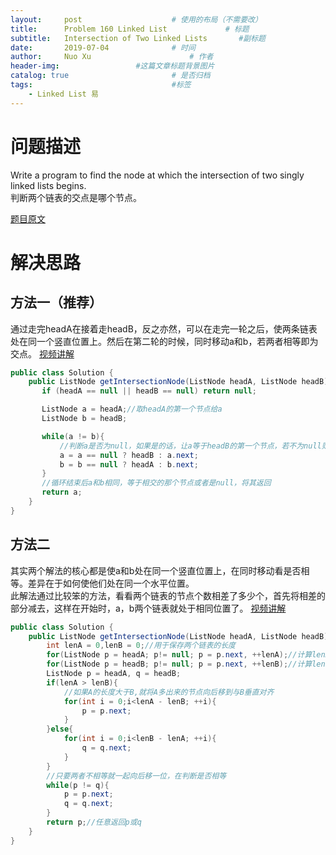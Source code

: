 ```yaml
---
layout:     post   				    # 使用的布局（不需要改）
title:      Problem 160 Linked List				# 标题 
subtitle:   Intersection of Two Linked Lists       #副标题
date:       2019-07-04				# 时间
author:     Nuo Xu 						# 作者
header-img:              	#这篇文章标题背景图片
catalog: true 						# 是否归档
tags:								#标签
    - Linked List 易
---
```

# 问题描述
Write a program to find the node at which the intersection of two singly linked lists begins.  
判断两个链表的交点是哪个节点。

[题目原文](https://leetcode.com/problems/intersection-of-two-linked-lists/)

# 解决思路
## 方法一（推荐）
通过走完headA在接着走headB，反之亦然，可以在走完一轮之后，使两条链表处在同一个竖直位置上。然后在第二轮的时候，同时移动a和b，若两者相等即为交点。
[视频讲解](https://www.bilibili.com/video/av16340760?from=search&seid=3508238791627494810)
```java
public class Solution {
    public ListNode getIntersectionNode(ListNode headA, ListNode headB) {
       if (headA == null || headB == null) return null;

       ListNode a = headA;//取headA的第一个节点给a
       ListNode b = headB;

       while(a != b){
           //判断a是否为null，如果是的话，让a等于headB的第一个节点，若不为null则向后移一个节点
           a = a == null ? headB : a.next;
           b = b == null ? headA : b.next;
       }
       //循环结束后a和b相同，等于相交的那个节点或者是null，将其返回
       return a;
    }
}
```
## 方法二
其实两个解法的核心都是使a和b处在同一个竖直位置上，在同时移动看是否相等。差异在于如何使他们处在同一个水平位置。  
此解法通过比较笨的方法，看看两个链表的节点个数相差了多少个，首先将相差的部分减去，这样在开始时，a，b两个链表就处于相同位置了。
[视频讲解](https://www.youtube.com/watch?v=KPIwLgI4LO8)
```java
public class Solution {
    public ListNode getIntersectionNode(ListNode headA, ListNode headB) {
        int lenA = 0,lenB = 0;//用于保存两个链表的长度
        for(ListNode p = headA; p!= null; p = p.next, ++lenA);//计算lenA的长度
        for(ListNode p = headB; p!= null; p = p.next, ++lenB);//计算lenB的长度
        ListNode p = headA, q = headB;
        if(lenA > lenB){
            //如果A的长度大于B,就将A多出来的节点向后移到与B垂直对齐
            for(int i = 0;i<lenA - lenB; ++i){
                p = p.next;
            }
        }else{
            for(int i = 0;i<lenB - lenA; ++i){
                q = q.next;
            }
        }
        //只要两者不相等就一起向后移一位，在判断是否相等
        while(p != q){
            p = p.next;
            q = q.next;
        }
        return p;//任意返回p或q
    }
}
```


